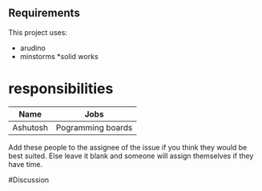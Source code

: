 ## Requirements

This project uses:
* arudino 
* minstorms
*solid works

# responsibilities
Name | Jobs
-----|------
Ashutosh | Pogramming boards
Add these people to the assignee of the issue if you think they would be best suited. Else leave it blank and someone will
assign themselves if they have time.

#Discussion
